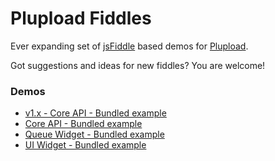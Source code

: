 Plupload Fiddles
==============

Ever expanding set of [jsFiddle](http://jsfiddle.net) based demos for [Plupload](http://plupload.com). 

Got suggestions and ideas for new fiddles? You are welcome!

### Demos
* [v1.x - Core API - Bundled example](http://jsfiddle.net/gh/get/jquery/1.9.1/jayarjo/plupload-demos/tree/master/1.x/core/bundled)
* [Core API - Bundled example](http://jsfiddle.net/gh/get/jquery/1.9.1/jayarjo/plupload-demos/tree/master/2.x/core/bundled)
* [Queue Widget - Bundled example](http://jsfiddle.net/gh/get/jquery/1.9.1/dependencies/ui/jayarjo/plupload-demos/tree/master/2.x/queue/bundled)
* [UI Widget - Bundled example](http://jsfiddle.net/gh/get/jquery/1.9.1/dependencies/ui/jayarjo/plupload-demos/tree/master/2.x/ui/bundled)
